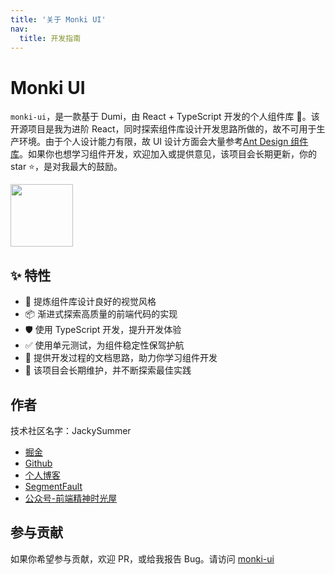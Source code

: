 ```yaml
---
title: '关于 Monki UI'
nav:
  title: 开发指南
---
```


# Monki UI

`monki-ui`，是一款基于 Dumi，由 React + TypeScript 开发的个人组件库 🎉。该开源项目是我为进阶 React，同时探索组件库设计开发思路所做的，故不可用于生产环境。由于个人设计能力有限，故 UI 设计方面会大量参考[Ant Design 组件库](https://ant.design/index-cn)。如果你也想学习组件开发，欢迎加入或提供意见，该项目会长期更新，你的 star ⭐，是对我最大的鼓励。

<div>
  <img width="100" src="https://img.icons8.com/ultraviolet/2x/year-of-monkey.png"/>
</div>

## ✨ 特性

- 🌈 提炼组件库设计良好的视觉风格
- 📦 渐进式探索高质量的前端代码的实现
- 🛡 使用 TypeScript 开发，提升开发体验
- ✅ 使用单元测试，为组件稳定性保驾护航
- 📖 提供开发过程的文档思路，助力你学习组件开发
- 🔖 该项目会长期维护，并不断探索最佳实践

## 作者

技术社区名字：JackySummer

- [掘金](https://juejin.im/user/1257497033714477/activities)
- [Github](https://github.com/Jacky-Summer)
- [个人博客](https://jacky-summer.github.io/)
- [SegmentFault](https://segmentfault.com/u/jackysummer)
- [公众号-前端精神时光屋](https://raw.githubusercontent.com/jacky-summer/personal-blog/master/%E5%9B%BE%E7%89%87%E6%96%87%E4%BB%B6/fe-house-qrcode.jpg)

## 参与贡献

如果你希望参与贡献，欢迎 PR，或给我报告 Bug。请访问 [monki-ui](https://github.com/Jacky-Summer/monki-ui)
